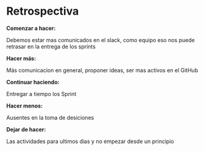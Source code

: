 # Retrospectiva
**Comenzar a hacer:**

Debemos estar mas comunicados en el slack, como equipo eso nos puede retrasar en la entrega de los sprints


**Hacer más:**

Más comunicacion en general, proponer ideas, ser mas activos en el GitHub


**Continuar haciendo:**

Entregar a tiempo los Sprint


**Hacer menos:**

Ausentes en la toma de desiciones


**Dejar de hacer:**

Las actividades para ultimos dias y no empezar desde un principio

